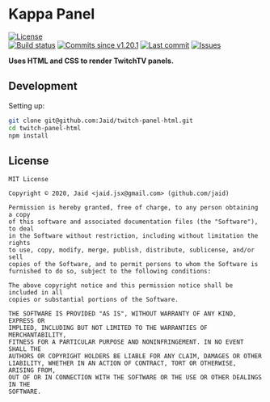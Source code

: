 # Kappa Panel


<a href="https://raw.githubusercontent.com/Jaid/twitch-panel-html/master/license.txt"><img src="https://img.shields.io/github/license/Jaid/twitch-panel-html?style=flat-square" alt="License"/></a>  
<a href="https://actions-badge.atrox.dev/Jaid/twitch-panel-html/goto"><img src="https://img.shields.io/endpoint.svg?style=flat-square&url=https%3A%2F%2Factions-badge.atrox.dev%2FJaid%2Ftwitch-panel-html%2Fbadge" alt="Build status"/></a> <a href="https://github.com/Jaid/twitch-panel-html/commits"><img src="https://img.shields.io/github/commits-since/Jaid/twitch-panel-html/v1.20.1?style=flat-square&logo=github" alt="Commits since v1.20.1"/></a> <a href="https://github.com/Jaid/twitch-panel-html/commits"><img src="https://img.shields.io/github/last-commit/Jaid/twitch-panel-html?style=flat-square&logo=github" alt="Last commit"/></a> <a href="https://github.com/Jaid/twitch-panel-html/issues"><img src="https://img.shields.io/github/issues/Jaid/twitch-panel-html?style=flat-square&logo=github" alt="Issues"/></a>  

**Uses HTML and CSS to render TwitchTV panels.**























## Development



Setting up:
```bash
git clone git@github.com:Jaid/twitch-panel-html.git
cd twitch-panel-html
npm install
```


## License
```text
MIT License

Copyright © 2020, Jaid <jaid.jsx@gmail.com> (github.com/jaid)

Permission is hereby granted, free of charge, to any person obtaining a copy
of this software and associated documentation files (the "Software"), to deal
in the Software without restriction, including without limitation the rights
to use, copy, modify, merge, publish, distribute, sublicense, and/or sell
copies of the Software, and to permit persons to whom the Software is
furnished to do so, subject to the following conditions:

The above copyright notice and this permission notice shall be included in all
copies or substantial portions of the Software.

THE SOFTWARE IS PROVIDED "AS IS", WITHOUT WARRANTY OF ANY KIND, EXPRESS OR
IMPLIED, INCLUDING BUT NOT LIMITED TO THE WARRANTIES OF MERCHANTABILITY,
FITNESS FOR A PARTICULAR PURPOSE AND NONINFRINGEMENT. IN NO EVENT SHALL THE
AUTHORS OR COPYRIGHT HOLDERS BE LIABLE FOR ANY CLAIM, DAMAGES OR OTHER
LIABILITY, WHETHER IN AN ACTION OF CONTRACT, TORT OR OTHERWISE, ARISING FROM,
OUT OF OR IN CONNECTION WITH THE SOFTWARE OR THE USE OR OTHER DEALINGS IN THE
SOFTWARE.
```
